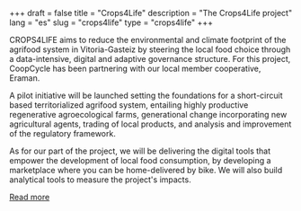 +++
draft = false
title = "Crops4Life"
description = "The Crops4Life project"
lang = "es"
slug = "crops4life"
type = "crops4life"
+++

CROPS4LIFE aims to reduce the environmental and climate footprint of the agrifood system in Vitoria-Gasteiz by steering the local food
choice through a data-intensive, digital and adaptive governance structure. For this project, CoopCycle has been partnering with our local member cooperative, Eraman.

A pilot initiative will be launched setting the foundations for
a short-circuit based territorialized agrifood system, entailing highly productive regenerative agroecological farms, generational change
incorporating new agricultural agents, trading of local products, and analysis and improvement of the regulatory framework.

As for our part of the project, we will be delivering the digital tools that empower the development of local food consumption, by developing a marketplace where you can be home-delivered by bike. We will also build analytical tools to measure the project's impacts.

<div class="text-center">
  <a class="btn margin-top-md" target="_blank" href="https://www.vitoria-gasteiz.org/wb021/was/contenidoAction.do?idioma=es&uid=u_63857896_18b1910a957__737a">Read more</a>
</div>
